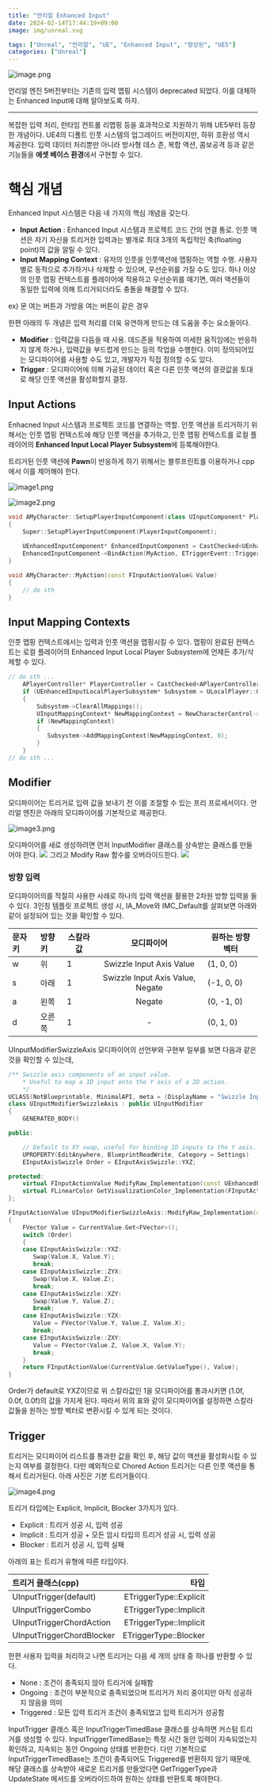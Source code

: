```yaml
---
title: "언리얼 Enhanced Input"
date: 2024-02-14T17:44:19+09:00
image: img/unreal.svg

tags: ["Unreal", "언리얼", "UE", "Enhanced Input", "향상된", "UE5"]
categories: ["Unreal"]
---
```


 
![image.png](img%2Fpost%2FEnhancedInput%2Fimage.png)

언리얼 엔진 5버전부터는 기존의 입력 맵핑 시스템이 deprecated 되었다. 이를 대체하는 Enhanced Input에 대해 알아보도록 하자.

 -------------------------------
 
복잡한 입력 처리, 런타임 컨트롤 리맵핑 등을 효과적으로 지원하기 위해 UE5부터 등장한 개념이다. 
UE4의 디폴트 인풋 시스템의 업그레이드 버전이지만, 하위 호환성 역시 제공한다.
입력 데이터 처리뿐만 아니라 방사형 데스 존, 복합 액션, 콤보공격 등과 같은 기능들을 **에셋 베이스 환경**에서 구현할 수 있다.

# 핵심 개념

Enhanced Input 시스템은 다음 네 가지의 핵심 개념을 갖는다.
- **Input Action** : Enhanced Input 시스템과 프로젝트 코드 간의 연결 통로. 인풋 액션은 자기 자신을 트리거한 입력과는 별개로 최대 3개의 독립적인 축(floating point)의 값을 알릴 수 있다.
- **Input Mapping Context** : 유저의 인풋을 인풋액션에 맵핑하는 역할 수행. 사용자별로 동적으로 추가하거나 삭제할 수 있으며, 우선순위를 가질 수도 있다. 하나 이상의 인풋 맵핑 컨텍스트를 플레이어에 적용하고 우선순위를 매기면, 여러 액션들이 동일한 입력에 의해 트리거되더라도 충돌을 해결할 수 있다.
  
ex) 문 여는 버튼과 가방을 여는 버튼이 같은 경우

한편 아래의 두 개념은 입력 처리를 더욱 유연하게 만드는 데 도움을 주는 요소들이다.
- **Modifier** : 입력값을 다듬을 때 사용. 데드존을 적용하여 미세한 움직임에는 반응하지 않게 하거나, 입력값을 부드럽게 만드는 등의 작업을 수행한다. 이미 정의되어있는 모디파이어를 사용할 수도 있고, 개발자가 직접 정의할 수도 있다.
- **Trigger** : 모디파이어에 의해 가공된 데이터 혹은 다른 인풋 액션의 결괏값을 토대로 해당 인풋 액션을 활성화할지 결정.

## Input Actions
Enhacned Input 시스템과 프로젝트 코드를 연결하는 역할. 
인풋 액션을 트리거하기 위해서는 인풋 맵핑 컨텍스트에 해당 인풋 액션을 추가하고, 인풋 맵핑 컨텍스트를 로컬 플레이어의 **Enhanced Input Local Player Subsystem**에 등록해야한다.

트리거된 인풋 액션에 **Pawn**이 반응하게 하기 위해서는 블루프린트를 이용하거나 cpp에서 이를 제어해야 한다.

![image1.png](img%2Fpost%2FEnhancedInput%2Fimage1.png)

![image2.png](img%2Fpost%2FEnhancedInput%2Fimage2.png)

```c++
void AMyCharacter::SetupPlayerInputComponent(class UInputComponent* PlayerInputComponent)
{
    Super::SetupPlayerInputComponent(PlayerInputComponent);
    
    UEnhancedInputComponent* EnhancedInputComponent = CastChecked<UEnhancedInputComponent>(PlayerInputComponent);
    EnhancedInputComponent->BindAction(MyAction, ETriggerEvent::Triggered, this, &AMyCharacter::MyAction);
}

void AMyCharacter::MyAction(const FInputActionValue& Value) 
{
    // do sth
}
```

## Input Mapping Contexts

인풋 맵핑 컨텍스트에서는 입력과 인풋 액션을 맵핑시킬 수 있다. 맵핑이 완료된 컨텍스트는 로컬 플레이어의 Enhanced Input Local Player Subsystem에 언제든 추가/삭제할 수 있다.

```c++
// do sth ...
    APlayerController* PlayerController = CastChecked<APlayerController>(GetController());
    if (UEnhancedInputLocalPlayerSubsystem* Subsystem = ULocalPlayer::GetSubsystem<UEnhancedInputLocalPlayerSubsystem>(PlayerController->GetLocalPlayer()))
    {
        Subsystem->ClearAllMappings();
        UInputMappingContext* NewMappingContext = NewCharacterControl->InputMappingContext;
        if (NewMappingContext)
        {
           Subsystem->AddMappingContext(NewMappingContext, 0);
        }
    }
// do sth ...
```

## Modifier
모디파이어는 트리거로 입력 값을 보내기 전 이를 조절할 수 있는 프리 프로세서이다. 언리얼 엔진은 아래의 모디파이어를 기본적으로 제공한다.

![image3.png](img%2Fpost%2FEnhancedInput%2Fimage3.png)

모디파이어를 새로 생성하려면 먼저 InputModifier 클래스를 상속받는 클래스를 만들어야 한다.
![](https://docs.unrealengine.com/5.0/Images/making-interactive-experiences/Input/enhanced-input/image_11.png)
그리고 Modify Raw 함수를 오버라이드한다.
![](https://docs.unrealengine.com/5.0/Images/making-interactive-experiences/Input/enhanced-input/image_12.png)

### 방향 입력

모디파이어의를 적절히 사용한 사례로 하나의 입력 액션을 활용한 2차원 방향 입력을 들 수 있다.
3인칭 템플릿 프로젝트 생성 시, IA_Move와 IMC_Default를 살펴보면 아래와 같이 설정되어 있는 것을 확인할 수 있다.

| 문자 키 | 방향키 | 스칼라값 |                     모디파이어                      | 원하는 방향 벡터  |
|:-----|:----|------|:----------------------------------------------:|------------|
| w    | 위   | 1    |   Swizzle Input Axis Value     | (1, 0, 0)  |
| s    | 아래  | 1    |      Swizzle Input Axis Value, Negate   | (-1, 0, 0) |
| a    | 왼쪽  | 1    |   Negate     | (0, -1, 0) |
| d    | 오른쪽 | 1    |                 -   | (0, 1, 0)  |

UInputModifierSwizzleAxis 모디파이어의 선언부와 구현부 일부를 보면 다음과 같은 것을 확인할 수 있는데,
```c++
/** Swizzle axis components of an input value.
    * Useful to map a 1D input onto the Y axis of a 2D action.
    */
UCLASS(NotBlueprintable, MinimalAPI, meta = (DisplayName = "Swizzle Input Axis Values"))
class UInputModifierSwizzleAxis : public UInputModifier
{
    GENERATED_BODY()

public:

    // Default to XY swap, useful for binding 1D inputs to the Y axis.
    UPROPERTY(EditAnywhere, BlueprintReadWrite, Category = Settings)
    EInputAxisSwizzle Order = EInputAxisSwizzle::YXZ;

protected:
    virtual FInputActionValue ModifyRaw_Implementation(const UEnhancedPlayerInput* PlayerInput, FInputActionValue CurrentValue, float DeltaTime) override;
    virtual FLinearColor GetVisualizationColor_Implementation(FInputActionValue SampleValue, FInputActionValue FinalValue) const override;
};

FInputActionValue UInputModifierSwizzleAxis::ModifyRaw_Implementation(const UEnhancedPlayerInput* PlayerInput, FInputActionValue CurrentValue, float DeltaTime)
{
    FVector Value = CurrentValue.Get<FVector>();
    switch (Order)
    {
    case EInputAxisSwizzle::YXZ:
       Swap(Value.X, Value.Y);
       break;
    case EInputAxisSwizzle::ZYX:
       Swap(Value.X, Value.Z);
       break;
    case EInputAxisSwizzle::XZY:
       Swap(Value.Y, Value.Z);
       break;
    case EInputAxisSwizzle::YZX:
       Value = FVector(Value.Y, Value.Z, Value.X);
       break;
    case EInputAxisSwizzle::ZXY:
       Value = FVector(Value.Z, Value.X, Value.Y);
       break;
    }
    return FInputActionValue(CurrentValue.GetValueType(), Value);
}
```

Order가 default로 YXZ이므로 위 스칼라값인 1을 모디파이어를 통과시키면 (1.0f, 0.0f, 0.0f)의 값을 가지게 된다.
따라서 위의 표와 같이 모디파이어를 설정하면 스칼라값들을 원하는 방향 벡터로 변환시킬 수 있게 되는 것이다.

## Trigger
트리거는 모디파이어 리스트를 통과한 값을 확인 후, 해당 값이 액션을 활성화시킬 수 있는지 여부를 결정한다. 
다만 예외적으로 Chored Action 트리거는 다른 인풋 액션을 통해서 트리거된다. 아래 사진은 기본 트리거들이다.

![image4.png](img%2Fpost%2FEnhancedInput%2Fimage4.png)

트리거 타입에는 Explicit, Implicit, Blocker 3가지가 있다.
- Explicit : 트리거 성공 시, 입력 성공
- Implicit : 트리거 성공 + 모든 암시 타입의 트리거 성공 시, 입력 성공
- Blocker : 트리거 성공 시, 입력 실패

아래의 표는 트리거 유형에 따른 타입이다.

| 트리거 클래스(cpp)              |                     타입 |
|:--------------------------|-----------------------:|
| UInputTrigger(default)    | ETriggerType::Explicit |
| UInputTriggerCombo        |ETriggerType::Implicit |
| UInputTriggerChordAction  |ETriggerType::Implicit |
| UInputTriggerChordBlocker |ETriggerType::Blocker |


한편 사용자 입력을 처리하고 나면 트리거는 다음 세 개의 상태 중 하나를 반환할 수 있다.
- None : 조건이 충족되지 않아 트리거에 실패함
- Ongoing : 조건이 부분적으로 충족되었으며 트리거가 처리 중이지만 아직 성공하지 않음을 의미
- Triggered : 모든 입력 트리거 조건이 충족되었고 입력 트리거가 성공함

InputTrigger 클래스 혹은 InputTriggerTimedBase 클래스를 상속하면 커스텀 트리거를 생성할 수 있다.
InputTriggerTimedBase는 특정 시간 동안 입력이 지속되었는지 확인하고, 지속되는 동안 Ongoing 상태를 반환한다.
다만 기본적으로 InputTriggerTimedBase는 조건이 충족되어도 Triggered를 반환하지 않기 때문에, 해당 클래스를 상속받아 새로운 트리거를 만들었다면
GetTriggerType과 UpdateState 메서드를 오버라이드하여 원하는 상태를 반환토록 해야한다.
